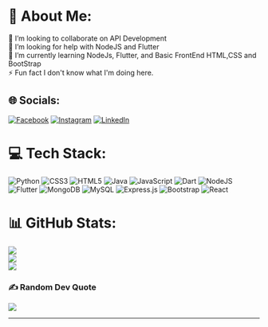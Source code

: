 # 💫 About Me:
👯 I’m looking to collaborate on API Development<br>🤝 I’m looking for help with NodeJS and Flutter<br>🌱 I’m currently learning NodeJs, Flutter, and Basic FrontEnd HTML,CSS and BootStrap<br>⚡ Fun fact I don't know what I'm doing here.


## 🌐 Socials:
[![Facebook](https://img.shields.io/badge/Facebook-%231877F2.svg?logo=Facebook&logoColor=white)](https://facebook.com/sandeshrestha115) [![Instagram](https://img.shields.io/badge/Instagram-%23E4405F.svg?logo=Instagram&logoColor=white)](https://instagram.com/vanity_o.0) [![LinkedIn](https://img.shields.io/badge/LinkedIn-%230077B5.svg?logo=linkedin&logoColor=white)](https://linkedin.com/in/sandesh-shrestha-4405521b8) 

# 💻 Tech Stack:
![Python](https://img.shields.io/badge/python-3670A0?style=for-the-badge&logo=python&logoColor=ffdd54) ![CSS3](https://img.shields.io/badge/css3-%231572B6.svg?style=for-the-badge&logo=css3&logoColor=white) ![HTML5](https://img.shields.io/badge/html5-%23E34F26.svg?style=for-the-badge&logo=html5&logoColor=white) ![Java](https://img.shields.io/badge/java-%23ED8B00.svg?style=for-the-badge&logo=java&logoColor=white) ![JavaScript](https://img.shields.io/badge/javascript-%23323330.svg?style=for-the-badge&logo=javascript&logoColor=%23F7DF1E) ![Dart](https://img.shields.io/badge/dart-%230175C2.svg?style=for-the-badge&logo=dart&logoColor=white) ![NodeJS](https://img.shields.io/badge/node.js-6DA55F?style=for-the-badge&logo=node.js&logoColor=white) ![Flutter](https://img.shields.io/badge/Flutter-%2302569B.svg?style=for-the-badge&logo=Flutter&logoColor=white) ![MongoDB](https://img.shields.io/badge/MongoDB-%234ea94b.svg?style=for-the-badge&logo=mongodb&logoColor=white) ![MySQL](https://img.shields.io/badge/mysql-%2300f.svg?style=for-the-badge&logo=mysql&logoColor=white) ![Express.js](https://img.shields.io/badge/express.js-%23404d59.svg?style=for-the-badge&logo=express&logoColor=%2361DAFB) ![Bootstrap](https://img.shields.io/badge/bootstrap-%23563D7C.svg?style=for-the-badge&logo=bootstrap&logoColor=white) ![React](https://img.shields.io/badge/react-%2320232a.svg?style=for-the-badge&logo=react&logoColor=%2361DAFB)
# 📊 GitHub Stats:
![](https://github-readme-stats.vercel.app/api?username=SunDess&theme=dark&hide_border=false&include_all_commits=false&count_private=false)<br/>
![](https://github-readme-streak-stats.herokuapp.com/?user=SunDess&theme=dark&hide_border=false)<br/>
![](https://github-readme-stats.vercel.app/api/top-langs/?username=SunDess&theme=dark&hide_border=false&include_all_commits=false&count_private=false&layout=compact)

### ✍️ Random Dev Quote
![](https://quotes-github-readme.vercel.app/api?type=horizontal&theme=dark)

---
<!-- [![](https://visitcount.itsvg.in/api?id=SunDess&icon=0&color=0)](https://visitcount.itsvg.in) -->

<!-- Proudly created with GPRM ( https://gprm.itsvg.in ) -->
